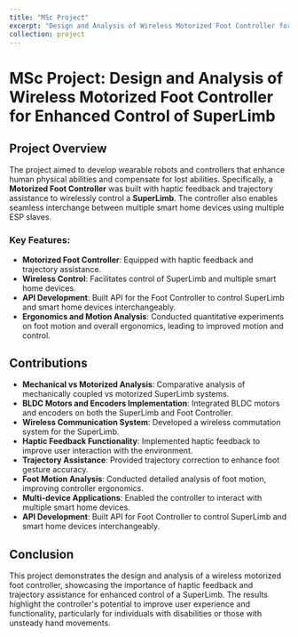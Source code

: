 ```yaml
---
title: "MSc Project"
excerpt: "Design and Analysis of Wireless Motorized Foot Controller for enhanced control of SuperLimb <br/><img src='/images/500x300.png'>"
collection: project
---
```


# MSc Project: Design and Analysis of Wireless Motorized Foot Controller for Enhanced Control of SuperLimb

## Project Overview
The project aimed to develop wearable robots and controllers that enhance human physical abilities and compensate for lost abilities. Specifically, a **Motorized Foot Controller** was built with haptic feedback and trajectory assistance to wirelessly control a **SuperLimb**. The controller also enables seamless interchange between multiple smart home devices using multiple ESP slaves.

### Key Features:
- **Motorized Foot Controller**: Equipped with haptic feedback and trajectory assistance.
- **Wireless Control**: Facilitates control of SuperLimb and multiple smart home devices.
- **API Development**: Built API for the Foot Controller to control SuperLimb and smart home devices interchangeably.
- **Ergonomics and Motion Analysis**: Conducted quantitative experiments on foot motion and overall ergonomics, leading to improved motion and control.

## Contributions
- **Mechanical vs Motorized Analysis**: Comparative analysis of mechanically coupled vs motorized SuperLimb systems.
- **BLDC Motors and Encoders Implementation**: Integrated BLDC motors and encoders on both the SuperLimb and Foot Controller.
- **Wireless Communication System**: Developed a wireless commutation system for the SuperLimb.
- **Haptic Feedback Functionality**: Implemented haptic feedback to improve user interaction with the environment.
- **Trajectory Assistance**: Provided trajectory correction to enhance foot gesture accuracy.
- **Foot Motion Analysis**: Conducted detailed analysis of foot motion, improving controller ergonomics.
- **Multi-device Applications**: Enabled the controller to interact with multiple smart home devices.
- **API Development**: Built API for Foot Controller to control SuperLimb and smart home devices interchangeably.

## Conclusion
This project demonstrates the design and analysis of a wireless motorized foot controller, showcasing the importance of haptic feedback and trajectory assistance for enhanced control of a SuperLimb. The results highlight the controller's potential to improve user experience and functionality, particularly for individuals with disabilities or those with unsteady hand movements.
